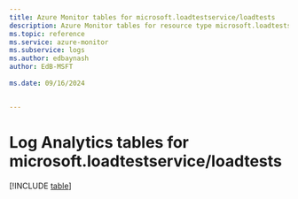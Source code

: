 ```yaml
---
title: Azure Monitor tables for microsoft.loadtestservice/loadtests
description: Azure Monitor tables for resource type microsoft.loadtestservice/loadtests
ms.topic: reference
ms.service: azure-monitor
ms.subservice: logs
ms.author: edbaynash
author: EdB-MSFT
   
ms.date: 09/16/2024


---
```


# Log Analytics tables for microsoft.loadtestservice/loadtests  

[!INCLUDE [table](~/reusable-content/ce-skilling/azure/includes/azure-monitor/reference/tables/microsoft-loadtestservice_loadtests-include.md)]

